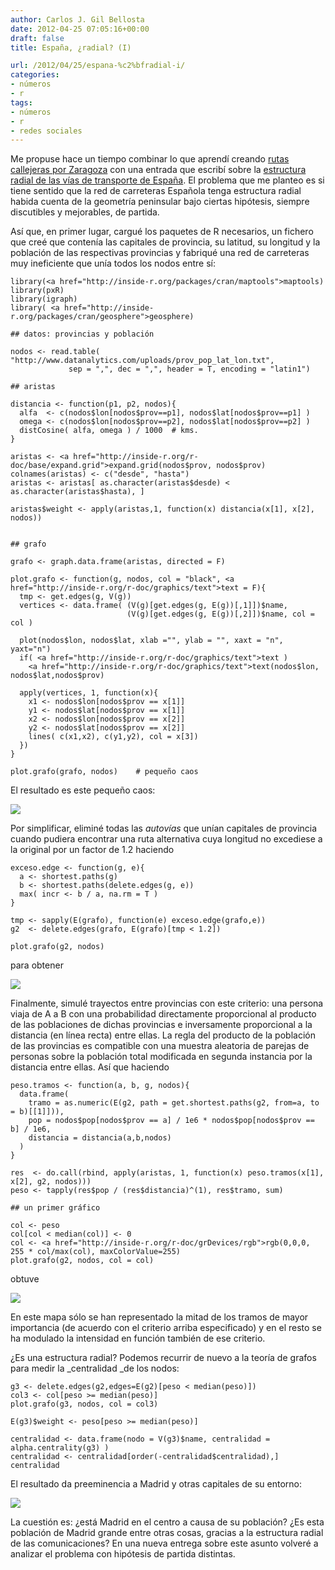 ```yaml
---
author: Carlos J. Gil Bellosta
date: 2012-04-25 07:05:16+00:00
draft: false
title: España, ¿radial? (I)

url: /2012/04/25/espana-%c2%bfradial-i/
categories:
- números
- r
tags:
- números
- r
- redes sociales
---
```


Me propuse hace un tiempo combinar lo que aprendí creando [rutas callejeras por Zaragoza](http://www.datanalytics.com/blog/2012/04/16/rutas-por-zaragoza-con-r/) con una entrada que escribí sobre la [estructura radial de las vías de transporte de España](http://www.datanalytics.com/blog/2012/03/28/contrafactualidad-radial/). El problema que me planteo es si tiene sentido que la red de carreteras Española tenga estructura radial habida cuenta de la geometría peninsular bajo ciertas hipótesis, siempre discutibles y mejorables, de partida.

Así que, en primer lugar, cargué los paquetes de R necesarios, un fichero que creé que contenía las capitales de provincia, su latitud, su longitud y la población de las respectivas provincias y fabriqué una red de carreteras muy ineficiente que unía todos los nodos entre sí:



    library(<a href="http://inside-r.org/packages/cran/maptools">maptools)
    library(pxR)
    library(igraph)
    library( <a href="http://inside-r.org/packages/cran/geosphere">geosphere)

    ## datos: provincias y población

    nodos <- read.table( "http://www.datanalytics.com/uploads/prov_pop_lat_lon.txt",
                 sep = ",", dec = ",", header = T, encoding = "latin1")

    ## aristas

    distancia <- function(p1, p2, nodos){
      alfa  <- c(nodos$lon[nodos$prov==p1], nodos$lat[nodos$prov==p1] )
      omega <- c(nodos$lon[nodos$prov==p2], nodos$lat[nodos$prov==p2] )
      distCosine( alfa, omega ) / 1000	# kms.
    }

    aristas <- <a href="http://inside-r.org/r-doc/base/expand.grid">expand.grid(nodos$prov, nodos$prov)
    colnames(aristas) <- c("desde", "hasta")
    aristas <- aristas[ as.character(aristas$desde) < as.character(aristas$hasta), ]

    aristas$weight <- apply(aristas,1, function(x) distancia(x[1], x[2], nodos))


    ## grafo

    grafo <- graph.data.frame(aristas, directed = F)

    plot.grafo <- function(g, nodos, col = "black", <a href="http://inside-r.org/r-doc/graphics/text">text = F){
      tmp <- get.edges(g, V(g))
      vertices <- data.frame( (V(g)[get.edges(g, E(g))[,1]])$name,
                              (V(g)[get.edges(g, E(g))[,2]])$name, col = col )

      plot(nodos$lon, nodos$lat, xlab ="", ylab = "", xaxt = "n", yaxt="n")
      if( <a href="http://inside-r.org/r-doc/graphics/text">text )
        <a href="http://inside-r.org/r-doc/graphics/text">text(nodos$lon, nodos$lat,nodos$prov)

      apply(vertices, 1, function(x){
        x1 <- nodos$lon[nodos$prov == x[1]]
        y1 <- nodos$lat[nodos$prov == x[1]]
        x2 <- nodos$lon[nodos$prov == x[2]]
        y2 <- nodos$lat[nodos$prov == x[2]]
        lines( c(x1,x2), c(y1,y2), col = x[3])
      })
    }

    plot.grafo(grafo, nodos)	# pequeño caos



El resultado es este pequeño caos:

[![](/wp-uploads/2012/04/mapa_grafo_completo.png)
](/wp-uploads/2012/04/mapa_grafo_completo.png)

Por simplificar, eliminé todas las _autovías_ que unían capitales de provincia cuando pudiera encontrar una ruta alternativa cuya longitud no excediese a la original por un factor de 1.2 haciendo



    exceso.edge <- function(g, e){
      a <- shortest.paths(g)
      b <- shortest.paths(delete.edges(g, e))
      max( incr <- b / a, na.rm = T )
    }

    tmp <- sapply(E(grafo), function(e) exceso.edge(grafo,e))
    g2  <- delete.edges(grafo, E(grafo)[tmp < 1.2])

    plot.grafo(g2, nodos)



para obtener

[![](/wp-uploads/2012/04/mapa_simplificado.png)
](/wp-uploads/2012/04/mapa_simplificado.png)

Finalmente, simulé trayectos entre provincias con este criterio: una persona viaja de A a B con una probabilidad directamente proporcional al producto de las poblaciones de dichas provincias e inversamente proporcional a la distancia (en línea recta) entre ellas. La regla del producto de la población de las provincias es compatible con una muestra aleatoria de parejas de personas sobre la población total modificada en segunda instancia por la distancia entre ellas. Así que haciendo



    peso.tramos <- function(a, b, g, nodos){
      data.frame(
        tramo = as.numeric(E(g2, path = get.shortest.paths(g2, from=a, to = b)[[1]])),
        pop = nodos$pop[nodos$prov == a] / 1e6 * nodos$pop[nodos$prov == b] / 1e6,
        distancia = distancia(a,b,nodos)
      )
    }

    res  <- do.call(rbind, apply(aristas, 1, function(x) peso.tramos(x[1], x[2], g2, nodos)))
    peso <- tapply(res$pop / (res$distancia)^(1), res$tramo, sum)

    ## un primer gráfico

    col <- peso
    col[col < median(col)] <- 0
    col <- <a href="http://inside-r.org/r-doc/grDevices/rgb">rgb(0,0,0, 255 * col/max(col), maxColorValue=255)
    plot.grafo(g2, nodos, col = col)





obtuve

[![](/wp-uploads/2012/04/mapa_radial_00.png)
](/wp-uploads/2012/04/mapa_radial_00.png)

En este mapa sólo se han representado la mitad de los tramos de mayor importancia (de acuerdo con el criterio arriba especificado) y en el resto se ha modulado la intensidad en función también de ese criterio.

¿Es una estructura radial? Podemos recurrir de nuevo a la teoría de grafos para medir la _centralidad _de los nodos:



    g3 <- delete.edges(g2,edges=E(g2)[peso < median(peso)])
    col3 <- col[peso >= median(peso)]
    plot.grafo(g3, nodos, col = col3)

    E(g3)$weight <- peso[peso >= median(peso)]

    centralidad <- data.frame(nodo = V(g3)$name, centralidad = alpha.centrality(g3) )
    centralidad <- centralidad[order(-centralidad$centralidad),]
    centralidad





El resultado da preeminencia a Madrid y otras capitales de su entorno:

[![](/wp-uploads/2012/04/centralidad_provincias.png)
](/wp-uploads/2012/04/centralidad_provincias.png)

La cuestión es: ¿está Madrid en el centro a causa de su población? ¿Es esta población de Madrid grande entre otras cosas, gracias a la estructura radial de las comunicaciones? En una nueva entrega sobre este asunto volveré a analizar el problema con hipótesis de partida distintas.
